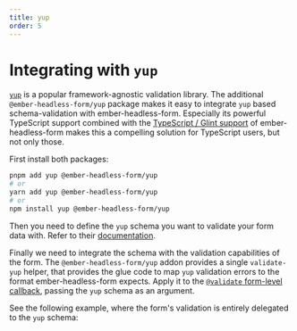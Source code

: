 ```yaml
---
title: yup
order: 5
---
```


# Integrating with `yup`

[`yup`](https://github.com/jquense/yup) is a popular framework-agnostic validation library. The additional `@ember-headless-form/yup` package makes it easy to integrate `yup` based schema-validation with ember-headless-form. Especially its powerful TypeScript support combined with the [TypeScript / Glint support](../typescript/index.md) of ember-headless-form makes this a compelling solution for TypeScript users, but not only those.

First install both packages:

```bash
pnpm add yup @ember-headless-form/yup
# or
yarn add yup @ember-headless-form/yup
# or
npm install yup @ember-headless-form/yup
```

Then you need to define the `yup` schema you want to validate your form data with. Refer to their [documentation](https://github.com/jquense/yup).

Finally we need to integrate the schema with the validation capabilities of the form. The `@ember-headless-form/yup` addon provides a single `validate-yup` helper, that provides the glue code to map `yup` validation errors to the format ember-headless-form expects. Apply it to the [`@validate` form-level callback](./custom-validation.md#form-level-validation), passing the `yup` schema as an argument.

See the following example, where the form's validation is entirely delegated to the `yup` schema:
